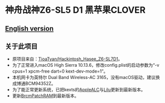 # 神舟战神Z6-SL5 D1 黑苹果CLOVER

## [English version](https://github.com/Measureless/Hackintosh_Hasee_Z6-SL5D1/blob/master/README.md)

## 关于此项目
- 原项目来自：[TioaTyan/Hackintosh_Hasee_Z6-SL7D1](https://github.com/TioaTyan/Hackintosh_Hasee_Z6-SL7D1)。
- 为了正常进入macOS High Sierra 10.13.6，修改config.plist的启动参数为“-v cpus=1 xpcm-free dart=0 kext-dev-mode=1”。
- 本机网卡为英特尔 Dual Band Wireless-AC 3165，没有macOS驱动，建议换成博通BCM94352Z。
- 为了能正常更新系统，已把kexts的[AppleALC](https://github.com/acidanthera/AppleALC/releases)与[Lilu](https://github.com/acidanthera/Lilu/releases)更新到最新版本。
- 更新[BrcmPatchRAM](https://bitbucket.org/RehabMan/os-x-brcmpatchram/downloads/)到最新版本。